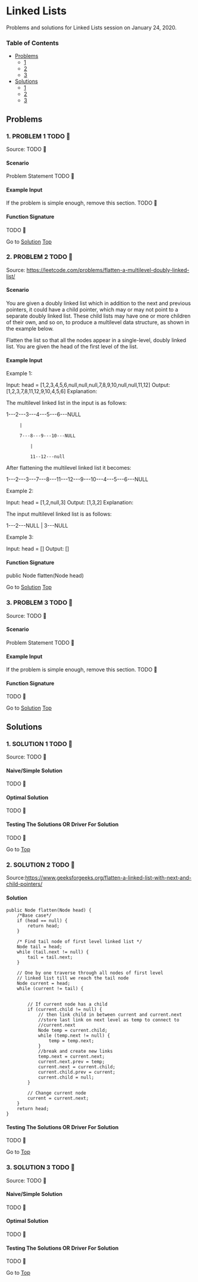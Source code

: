 <!-- Don't remove -->
<a name="top"/>

# Linked Lists

Problems and solutions for Linked Lists session on January 24, 2020.

### Table of Contents

* [Problems](#problems)
  * [1](#p1)
  * [2](#p2)
  * [3](#p3)
* [Solutions](#solutions)
  * [1](#s1)
  * [2](#s2)
  * [3](#s3)

<!-- Don't remove -->
<a name="problems"/>

## Problems

<a name="p1"/>

### 1. PROBLEM 1 TODO :bug:

Source: TODO :bug:

#### Scenario

Problem Statement TODO :bug:

#### Example Input

If the problem is simple enough, remove this section. TODO :bug:

#### Function Signature

TODO :bug:

<!-- Don't remove -->
Go to [Solution](#s1)   [Top](#top)

<!-- Don't remove -->
<a name="p2"/>

### 2. PROBLEM 2 TODO :bug:

Source: https://leetcode.com/problems/flatten-a-multilevel-doubly-linked-list/

#### Scenario

You are given a doubly linked list which in addition to the next and previous pointers, it could have a child pointer, which may or may not point to a separate doubly linked list. These child lists may have one or more children of their own, and so on, to produce a multilevel data structure, as shown in the example below.

Flatten the list so that all the nodes appear in a single-level, doubly linked list. You are given the head of the first level of the list.


#### Example Input

Example 1:

Input: head = [1,2,3,4,5,6,null,null,null,7,8,9,10,null,null,11,12]
Output: [1,2,3,7,8,11,12,9,10,4,5,6]
Explanation:

The multilevel linked list in the input is as follows:

 1---2---3---4---5---6---NULL
 
         |
         
         7---8---9---10---NULL
         
             |
             
             11--12---null


After flattening the multilevel linked list it becomes:

1---2---3---7---8---11---12---9---10---4---5---6---NULL

Example 2:

Input: head = [1,2,null,3]
Output: [1,3,2]
Explanation:

The input multilevel linked list is as follows:

  1---2---NULL
  |
  3---NULL
  
Example 3:

Input: head = []
Output: []

#### Function Signature

public Node flatten(Node head)

<!-- Don't remove -->
Go to [Solution](#s2)   [Top](#top)

<!-- Don't remove -->
<a name="p3"/>

### 3. PROBLEM 3 TODO :bug:

Source: TODO :bug:

#### Scenario

Problem Statement TODO :bug:

#### Example Input

If the problem is simple enough, remove this section. TODO :bug:

#### Function Signature

TODO :bug:

<!-- Don't remove -->
Go to [Solution](#s3)   [Top](#top)

<!-- Don't remove -->
<a name="solutions"/>

## Solutions

<!-- Don't remove -->
<a name="s1"/>

### 1. SOLUTION 1 TODO :bug:

Source: TODO :bug:

#### Naive/Simple Solution

TODO :bug:

#### Optimal Solution

TODO :bug:

#### Testing The Solutions OR Driver For Solution

TODO :bug:

<!-- Don't remove -->
Go to [Top](#top)

<!-- Don't remove -->
<a name="s2"/>

### 2. SOLUTION 2 TODO :bug:

Source:https://www.geeksforgeeks.org/flatten-a-linked-list-with-next-and-child-pointers/

#### Solution

	public Node flatten(Node head) {
		/*Base case*/
		if (head == null) { 
			return head; 
		} 

		/* Find tail node of first level linked list */
		Node tail = head; 
		while (tail.next != null) { 
			tail = tail.next; 
		} 

		// One by one traverse through all nodes of first level 
		// linked list till we reach the tail node 
		Node current = head; 
		while (current != tail) { 
			

			// If current node has a child 
			if (current.child != null) { 
				// then link child in between current and current.next
				//store last link on next level as temp to connect to
				//current.next
				Node temp = current.child; 
				while (temp.next != null) { 
					temp = temp.next; 
				} 
				//break and create new links
				temp.next = current.next;
				current.next.prev = temp;
				current.next = current.child; 
				current.child.prev = current;
				current.child = null;
			} 

			// Change current node 
			current = current.next; 
		} 
		return head;
	}

#### Testing The Solutions OR Driver For Solution

TODO :bug:

<!-- Don't remove -->
Go to [Top](#top)

<!-- Don't remove -->
<a name="s3"/>

### 3. SOLUTION 3 TODO :bug:

Source: TODO :bug:

#### Naive/Simple Solution 

TODO :bug:

#### Optimal Solution

TODO :bug:

#### Testing The Solutions OR Driver For Solution

TODO :bug:

<!-- Don't remove -->
Go to [Top](#top)
